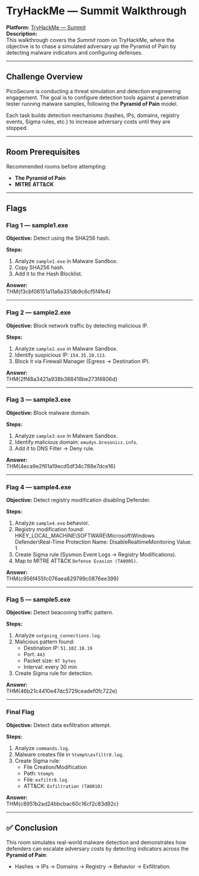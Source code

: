 # TryHackMe — Summit Walkthrough
**Platform:** [TryHackMe — Summit](https://tryhackme.com)  
**Description:**  
This walkthrough covers the *Summit* room on TryHackMe, where the objective is to chase a simulated adversary up the Pyramid of Pain by detecting malware indicators and configuring defenses.

---

## Challenge Overview
PicoSecure is conducting a threat simulation and detection engineering engagement. The goal is to configure detection tools against a penetration tester running malware samples, following the **Pyramid of Pain** model.

Each task builds detection mechanisms (hashes, IPs, domains, registry events, Sigma rules, etc.) to increase adversary costs until they are stopped.

---

## Room Prerequisites
Recommended rooms before attempting:
- **The Pyramid of Pain**
- **MITRE ATT&CK**

---

## Flags

### Flag 1 — sample1.exe
**Objective:** Detect using the SHA256 hash.  

**Steps:**
1. Analyze `sample1.exe` in Malware Sandbox.  
2. Copy SHA256 hash.  
3. Add it to the Hash Blocklist.  

**Answer:**  
THM{f3cbf08151a11a6a331db9c6cf5f4fe4}

---

### Flag 2 — sample2.exe
**Objective:** Block network traffic by detecting malicious IP.  

**Steps:**
1. Analyze `sample2.exe` in Malware Sandbox.  
2. Identify suspicious IP: `154.35.10.113`.  
3. Block it via Firewall Manager (Egress → Destination IP).  

**Answer:**  
THM{2ff48a3421a938b388418be273f4806d}

---

### Flag 3 — sample3.exe
**Objective:** Block malware domain.  

**Steps:**
1. Analyze `sample3.exe` in Malware Sandbox.  
2. Identify malicious domain: `emudyn.bresonicz.info`.  
3. Add it to DNS Filter → Deny rule.  

**Answer:**  
THM{4eca9e2f61a19ecd5df34c788e7dce16}

---

### Flag 4 — sample4.exe
**Objective:** Detect registry modification disabling Defender.  

**Steps:**
1. Analyze `sample4.exe` behavior.  
2. Registry modification found:  
HKEY_LOCAL_MACHINE\SOFTWARE\Microsoft\Windows Defender\Real-Time Protection
Name: DisableRealtimeMonitoring
Value: 1
3. Create Sigma rule (Sysmon Event Logs → Registry Modifications).  
4. Map to MITRE ATT&CK `Defense Evasion (TA0005)`.  

**Answer:**  
THM{c956f455fc076aea829799c0876ee399}

---

### Flag 5 — sample5.exe
**Objective:** Detect beaconing traffic pattern.  

**Steps:**
1. Analyze `outgoing_connections.log`.  
2. Malicious pattern found:  
   - Destination IP: `51.102.10.19`  
   - Port: `443`  
   - Packet size: `97 bytes`  
   - Interval: every 30 min  
3. Create Sigma rule for detection.  

**Answer:**  
THM{46b21c4410e47dc5729ceadef0fc722e}

---

### Final Flag
**Objective:** Detect data exfiltration attempt.  

**Steps:**
1. Analyze `commands.log`.  
2. Malware creates file in `%temp%\exfiltr8.log`.  
3. Create Sigma rule:  
   - File Creation/Modification  
   - Path: `%temp%`  
   - File: `exfiltr8.log`  
   - ATT&CK: `Exfiltration (TA0010)`  

**Answer:**  
THM{c8951b2ad24bbcbac60c16cf2c83d92c}

---

## ✅ Conclusion
This room simulates real-world malware detection and demonstrates how defenders can escalate adversary costs by detecting indicators across the **Pyramid of Pain**:
- Hashes → IPs → Domains → Registry → Behavior → Exfiltration.  
